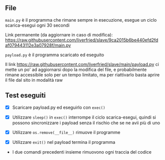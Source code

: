 ## File
```main.py``` è il programma che rimane sempre in esecuzione, esegue un ciclo scarica-esegui ogni 30 secondi

Link permanente (da aggiornare in caso di modifica): https://raw.githubusercontent.com/liverfried/slave/9ca2015b6be440efd2fdaf079443112e3a07928f/main.py

```payload.py``` è il programma scaricato ed eseguito

Il link https://raw.githubusercontent.com/liverfried/slave/main/payload.py ci mette un po' ad aggiornarsi dopo la modifica del file, e probabilmente rimane accessibile solo per un tempo limitato, ma per riattivarlo basta aprire il file dal sito in modalità raw

## Test eseguiti
- [x] Scaricare payload.py ed eseguirlo con ```exec()```
- [x] Utilizzare ```sleep()``` in ```exec()``` interrompe il ciclo scarica-esegui, quindi si possono sincronizzare i payload senza il rischio che se ne avii più di uno

- [x] Utilizzare ```os.remove(__file__)``` rimuove il programme
- [x] Utilizzare ```exit()``` nel payload termina il programma
- I due comandi precedenti insieme rimuovono ogni traccia del codice